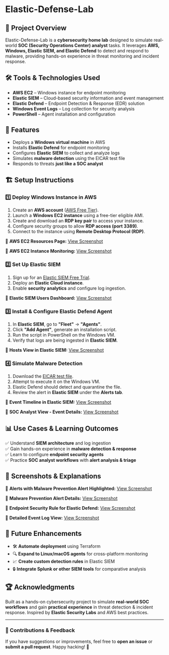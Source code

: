 # Elastic-Defense-Lab

## 📌 Project Overview
Elastic-Defense-Lab is a **cybersecurity home lab** designed to simulate real-world **SOC (Security Operations Center) analyst** tasks. It leverages **AWS, Windows, Elastic SIEM, and Elastic Defend** to detect and respond to malware, providing hands-on experience in threat monitoring and incident response.

## 🛠 Tools & Technologies Used
- **AWS EC2** – Windows instance for endpoint monitoring
- **Elastic SIEM** – Cloud-based security information and event management
- **Elastic Defend** – Endpoint Detection & Response (EDR) solution
- **Windows Event Logs** – Log collection for security analysis
- **PowerShell** – Agent installation and configuration

## 🚀 Features
- Deploys a **Windows virtual machine** in AWS
- Installs **Elastic Defend** for endpoint monitoring
- Configures **Elastic SIEM** to collect and analyze logs
- Simulates **malware detection** using the EICAR test file
- Responds to threats **just like a SOC analyst**

## 🏗️ Setup Instructions
### **1️⃣ Deploy Windows Instance in AWS**
1. Create an **AWS account** ([AWS Free Tier](https://aws.amazon.com/free/)).
2. Launch a **Windows EC2 instance** using a free-tier eligible AMI.
3. Create and download an **RDP key pair** to access your instance.
4. Configure security groups to allow **RDP access (port 3389)**.
5. Connect to the instance using **Remote Desktop Protocol (RDP)**.

📸 **AWS EC2 Resources Page:** [View Screenshot](https://drive.google.com/file/d/1g1P31RGXx-OKUkWze8xlT8v1uODjenaL/view?usp=sharing)

📸 **AWS EC2 Instance Monitoring:** [View Screenshot](https://drive.google.com/file/d/14IQWTfCx8gi2zyeRC-juscq9BKAlk2iB/view?usp=sharing)

### **2️⃣ Set Up Elastic SIEM**
1. Sign up for an [Elastic SIEM Free Trial](https://www.elastic.co/security-labs/elastic-siem).
2. Deploy an **Elastic Cloud instance**.
3. Enable **security analytics** and configure log ingestion.

📸 **Elastic SIEM Users Dashboard:** [View Screenshot](https://drive.google.com/file/d/1Kk5yyJEJ_DxJ36y_9y-SC74H1_NAlKRD/view?usp=sharing)

### **3️⃣ Install & Configure Elastic Defend Agent**
1. In **Elastic SIEM**, go to **"Fleet"** → **"Agents"**.
2. Click **"Add Agent"**, generate an installation script.
3. Run the script in PowerShell on the Windows VM.
4. Verify that logs are being ingested in **Elastic SIEM**.

📸 **Hosts View in Elastic SIEM:** [View Screenshot](https://drive.google.com/file/d/1GQNUSHXbciwXyfIOuhZHj5qJTNDsGRI9/view?usp=sharing)

### **4️⃣ Simulate Malware Detection**
1. Download the [EICAR test file](https://www.eicar.org/?page_id=3950).
2. Attempt to execute it on the Windows VM.
3. Elastic Defend should detect and quarantine the file.
4. Review the alert in **Elastic SIEM** under the **Alerts tab**.

📸 **Event Timeline in Elastic SIEM:** [View Screenshot](https://drive.google.com/file/d/1nDvQ1HoXrBRKuE0BsTSQ87HcYjm4hOwx/view?usp=sharing)

📸 **SOC Analyst View - Event Details:** [View Screenshot](https://drive.google.com/file/d/1dR21v0HYtuD5mQ5DWWBo9_lyF36v2inf/view?usp=sharing)

## 📊 Use Cases & Learning Outcomes
✅ Understand **SIEM architecture** and log ingestion  
✅ Gain hands-on experience in **malware detection & response**  
✅ Learn to configure **endpoint security agents**  
✅ Practice **SOC analyst workflows** with **alert analysis & triage**  

## 📸 Screenshots & Explanations
📸 **Alerts with Malware Prevention Alert Highlighted:** [View Screenshot](https://drive.google.com/file/d/179LcDVCNNbmTMTEfYh9yhzsQXrHj5XbQ/view?usp=sharing)

📸 **Malware Prevention Alert Details:** [View Screenshot](https://drive.google.com/file/d/1g1P31RGXx-OKUkWze8xlT8v1uODjenaL/view?usp=sharing)

📸 **Endpoint Security Rule for Elastic Defend:** [View Screenshot](https://drive.google.com/file/d/15FSrPMJeq8mO9OeuS0rzIJWSZfkyD3ar/view?usp=sharing)

📸 **Detailed Event Log View:** [View Screenshot](https://drive.google.com/file/d/1GjW0JTSb6C_lSS6BbVzjk6E265J7AUbp/view?usp=sharing)

## 🔮 Future Enhancements
- 🛠 **Automate deployment** using Terraform
- 🔍 **Expand to Linux/macOS agents** for cross-platform monitoring
- 📈 **Create custom detection rules** in Elastic SIEM
- 🔒 **Integrate Splunk or other SIEM tools** for comparative analysis

## 🏆 Acknowledgments
Built as a hands-on cybersecurity project to simulate **real-world SOC workflows** and gain **practical experience** in threat detection & incident response. Inspired by **Elastic Security Labs** and AWS best practices.

---
### **📢 Contributions & Feedback**
If you have suggestions or improvements, feel free to **open an issue** or **submit a pull request**. Happy hacking! 🚀
